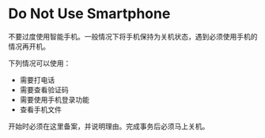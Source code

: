# Do Not Use Smartphone
不要过度使用智能手机。一般情况下将手机保持为关机状态，遇到必须使用手机的情况再开机。

下列情况可以使用：
- 需要打电话
- 需要查看验证码
- 需要使用手机登录功能
- 查看手机文件

开始时必须在这里备案，并说明理由。完成事务后必须马上关机。
